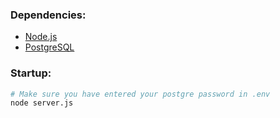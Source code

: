 ### Dependencies:
- [Node.js](https://nodejs.org/en/download/prebuilt-installer)
- [PostgreSQL](https://www.enterprisedb.com/downloads/postgres-postgresql-downloads)

### Startup:
```sh
# Make sure you have entered your postgre password in .env
node server.js
```
